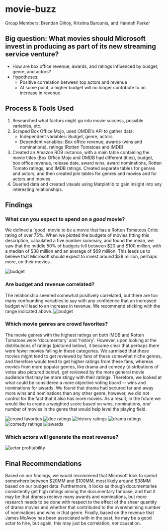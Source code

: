 # movie-buzz

Group Members: Brendan Gilroy, Kristina Barounis, and Hannah Parker


## Big question: What movies should Microsoft invest in producing as part of its new streaming service venture?
- How are box office revenue, awards, and ratings influenced by budget, genre, and actors?
- Hypotheses: 
  - Positive correlation between top actors and revenue
  - At some point, a higher budget will no longer contribute to an increase in revenue

## Process & Tools Used
1. Researched what factors might go into movie success, possible variables, etc.
2. Scraped Box Office Mojo, used OMDB's API to gather data:
    - Independent variables: Budget, genre, actors
    - Dependent variables: Box office revenue, awards (wins and nominations), ratings (Rotten Tomatoes and IMDB)
3. Created an Amazon RDB instance, with a main table containing the movie titles (Box Office Mojo and OMDB had different titles), budget, box office revenue, release date, award wins, award nominations, Rotten Tomato ratings, and IMDB ratings. Created separate tables for genres and actors, and then created join tables for genres and movies and for actors and movies. 
4. Queried data and created visuals using Matplotlib to gain insight into any interesting relationships. 

## Findings

### What can you expect to spend on a _good_ movie?
We defined a 'good' movie to be a movie that has a Rotten Tomatoes Critic rating of over 75%. When we plotted the budgets of movies fitting this description, calculated a five number summary, and found the mean, we saw that the middle 50% of budgets fell between $20 and $100 million, with a median of $38 million and an average of $69 million. This leads us to believe that Microsoft should expect to invest around $38 million, perhaps more, on their movies.

![budget](https://github.com/h-parker/movie-buzz/blob/master/wise_budget.png)


### Are budget and revenue correlated?
The relationship seemed somewhat positively correlated, but there are too many confounding variables to say with any confidence that an increased budget will lead to an increase in revenue. We recommend sticking with the range indicated above. 
![budget](https://github.com/h-parker/movie-buzz/blob/master/budget_bo_scatter.png)



### Which movie genres are crowd favorites? 
The movie genres with the highest ratings on both IMDB and Rotten Tomatoes were 'documentary' and 'history'. However, upon looking at the distributions of ratings (pictured below), it became clear that perhaps there were fewer movies falling in these categories. We surmised that these movies might tend to get reviewed by fans of these somewhat niche genres, and therefore would tend to get higher ratings from these fans, whereas movies from more popular genres, like drama and comedy (distributions of votes also pictured below), get reviewed by the more general movie audience that may be more stingy with their ratings. Therefore, we looked at what could be considered a more objective voting board -- wins and nominations for awards. We found that drama had secured far and away more wins and nominations than any other genre, however, we did not control for the fact that it also has more movies. As a result, in the future we would like to create a weighted score based on wins, nominations, _and_ number of movies in the genre that would help level the playing field.

![crowd favorites](https://github.com/h-parker/movie-buzz/blob/master/ratings_by_genre.png)
![doc ratings](https://github.com/h-parker/movie-buzz/blob/master/documentary_ratings.png)
![history ratings](https://github.com/h-parker/movie-buzz/blob/master/history_ratings.png)
![drama ratings](https://github.com/h-parker/movie-buzz/blob/master/drama_ratings.png)
![comedy ratings](https://github.com/h-parker/movie-buzz/blob/master/comedy_ratings.png)
![awards](https://github.com/h-parker/movie-buzz/blob/master/awards_by_genre.png)

### Which actors will generate the most revenue?
![actor profitability](https://github.com/h-parker/movie-buzz/blob/master/profitability_by_actor.png)


## Final Recommendations
Based on our findings, we would recommend that Microsoft look to spend somewhere between $20MM and $100MM, most likely around $38MM based on our budget data. Furthermore, it looks as though documentaries consistently get high ratings among the documentary fanbase, and that it may be that dramas recieve many awards and nominations, but more research needs to be done with respect to the effect of the sheer quantity of drama movies and whether that contributed to the overwhelming number of nominations and wins in that genre. Finally, based on the revenue that James McAvoy has been associated with in the past, he may be a good actor to hire, but again, this may just be correlation, _not_ causation. 
